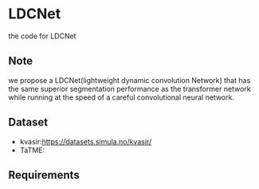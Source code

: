 # LDCNet
the code for LDCNet
## Note
we propose a LDCNet(lightweight dynamic convolution Network) that has the same superior segmentation performance as the transformer network while running at the speed of a careful convolutional neural network.
## Dataset
- kvasir:https://datasets.simula.no/kvasir/
- TaTME:
## Requirements

